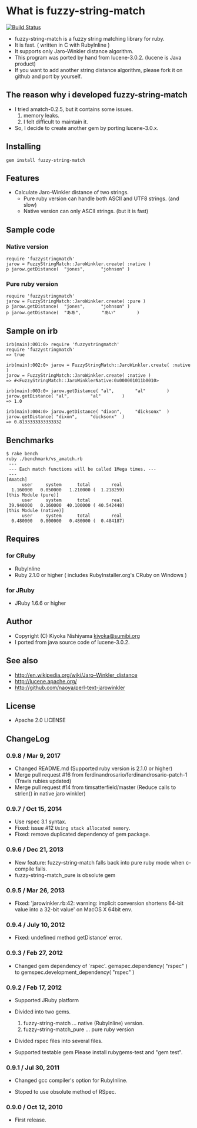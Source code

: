 # What is fuzzy-string-match
  [![Build Status](https://secure.travis-ci.org/kiyoka/fuzzy-string-match.png)](http://travis-ci.org/kiyoka/fuzzy-string-match)

* fuzzy-string-match is a fuzzy string matching library for ruby.
* It is fast. ( written in C with RubyInline )
* It supports only Jaro-Winkler distance algorithm.
* This program was ported by hand from lucene-3.0.2. (lucene is Java product)
* If you want to add another string distance algorithm, please fork it on github and port by yourself.

## The reason why i developed fuzzy-string-match
* I tried amatch-0.2.5, but it contains some issues.
  1. memory leaks.
  2. I felt difficult to maintain it.
* So, I decide to create another gem by porting lucene-3.0.x.

## Installing

    gem install fuzzy-string-match

## Features
* Calculate Jaro-Winkler distance of two strings.
  * Pure ruby version can handle both ASCII and UTF8 strings. (and slow)
  * Native version can only ASCII strings. (but it is fast)

## Sample code 

### Native version

    require 'fuzzystringmatch'
    jarow = FuzzyStringMatch::JaroWinkler.create( :native )
    p jarow.getDistance(  "jones",      "johnson" )

### Pure ruby version

    require 'fuzzystringmatch'
    jarow = FuzzyStringMatch::JaroWinkler.create( :pure )
    p jarow.getDistance(  "jones",      "johnson" )
    p jarow.getDistance(  "ああ",        "あい"        )

## Sample on irb

    irb(main):001:0> require 'fuzzystringmatch'
    require 'fuzzystringmatch'
    => true

    irb(main):002:0> jarow = FuzzyStringMatch::JaroWinkler.create( :native )
    jarow = FuzzyStringMatch::JaroWinkler.create( :native )
    => #<FuzzyStringMatch::JaroWinklerNative:0x000001011b0010>

    irb(main):003:0> jarow.getDistance( "al",        "al"        )
    jarow.getDistance( "al",        "al"        )
    => 1.0

    irb(main):004:0> jarow.getDistance( "dixon",     "dicksonx"  )
    jarow.getDistance( "dixon",     "dicksonx"  )
    => 0.8133333333333332

## Benchmarks

    $ rake bench
    ruby ./benchmark/vs_amatch.rb
     --- 
     --- Each match functions will be called 1Mega times. --- 
     --- 
    [Amatch]
          user     system      total        real
      1.160000   0.050000   1.210000 (  1.218259)
    [this Module (pure)]
          user     system      total        real
     39.940000   0.160000  40.100000 ( 40.542448)
    [this Module (native)]
          user     system      total        real
      0.480000   0.000000   0.480000 (  0.484187)

## Requires

### for CRuby
 - RubyInline
 - Ruby 2.1.0 or higher ( includes RubyInstaller.org's CRuby on Windows )

### for JRuby
 - JRuby 1.6.6 or higher

## Author
 - Copyright (C) Kiyoka Nishiyama <kiyoka@sumibi.org>
 - I ported from java source code of lucene-3.0.2.

## See also
 - <http://en.wikipedia.org/wiki/Jaro–Winkler_distance>
 - <http://lucene.apache.org/>
 - <http://github.com/naoya/perl-text-jarowinkler>

## License

 - Apache 2.0 LICENSE

## ChangeLog

### 0.9.8 / Mar   9, 2017

* Changed README.md (Supported ruby version is 2.1.0 or higher)
* Merge pull request #16 from ferdinandrosario/ferdinandrosario-patch-1 (Travis rubies updated)
* Merge pull request #14 from timsatterfield/master (Reduce calls to strlen() in native jaro winkler)

### 0.9.7 / Oct  15, 2014

* Use rspec 3.1 syntax.
* Fixed: issue #12 `Using stack allocated memory`.
* Fixed: remove duplicated dependency of gem package.

### 0.9.6 / Dec  21, 2013

* New feature: fuzzy-string-match falls back into pure ruby mode when c-compile fails.
* fuzzy-string-match_pure is obsolute gem 

### 0.9.5 / Mar  26, 2013

* Fixed: 'jarowinkler.rb:42: warning: implicit conversion shortens 64-bit value into a 32-bit value' on MacOS X 64bit env.

### 0.9.4 / July 10, 2012

* Fixed: undefined method getDistance' error.

### 0.9.3 / Feb 27, 2012

* Changed gem dependency of `rspec'.
   gemspec.dependency( "rspec" )  to  gemspec.development_dependency( "rspec" )

### 0.9.2 / Feb 17, 2012

* Supported JRuby platform
* Divided into two gems.

  1. fuzzy-string-match      ... native (RubyInline) version.
  2. fuzzy-string-match_pure ... pure ruby version

* Divided rspec files into several files.

* Supported testable gem
   Please install rubygems-test and "gem test".

### 0.9.1 / Jul 30, 2011

* Changed gcc compiler's option for RubyInline.

* Stoped to use obsolute method of RSpec.

### 0.9.0 / Oct 12, 2010

* First release.
